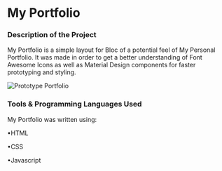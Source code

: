 # My Portfolio

### Description of the Project

My Portfolio is a simple layout for Bloc of a potential feel of My Personal Portfolio. It was made in order to get a better understanding of Font Awesome Icons as well as Material Design components for faster prototyping and styling. 


![Prototype Portfolio](https://user-images.githubusercontent.com/35103232/55511917-c6300c00-562f-11e9-8dc7-f149c035e706.png)



### Tools &  Programming Languages Used

My Portfolio was written using:

•HTML

•CSS

•Javascript

